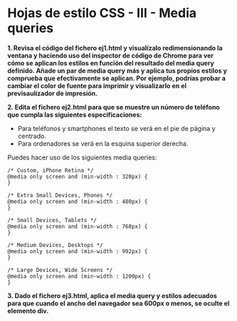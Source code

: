 
# Hojas de estilo CSS - III - Media queries

**1. Revisa el código del fichero ej1.html y visualízalo redimensionando la ventana y haciendo uso del inspector de código de Chrome para ver cómo se aplican los estilos en función del resultado del media query definido. Añade un par de media query más y aplica tus propios estilos y comprueba que efectivamente se aplican. Por ejemplo, podrías probar a cambiar el color de fuente para imprimir y visualizarlo en el previsaulizador de impresión.**

**2. Edita el fichero ej2.html para que se muestre un número de teléfono que cumpla las siguientes especificaciones:**
- Para teléfonos y smartphones el texto se verá en el pie de página y centrado.
- Para ordenadores se verá en la esquina superior derecha.

Puedes hacer uso de los siguientes media queries:
~~~
/* Custom, iPhone Retina */ 
@media only screen and (min-width : 320px) {
}

/* Extra Small Devices, Phones */ 
@media only screen and (min-width : 480px) {
}

/* Small Devices, Tablets */
@media only screen and (min-width : 768px) {
}

/* Medium Devices, Desktops */
@media only screen and (min-width : 992px) {
}

/* Large Devices, Wide Screens */
@media only screen and (min-width : 1200px) {
}
~~~

**3. Dado el fichero ej3.html, aplica el media query y estilos adecuados para que cuando el ancho del navegador sea 600px o menos, se oculte el elemento div.**

